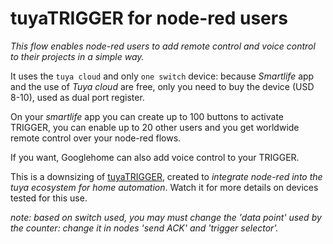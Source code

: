 # tuyaTRIGGER for node-red users

_This flow enables node-red users to add remote control and voice control to their projects in a simple way._

It uses the `tuya cloud` and only `one switch` device: because _Smartlife_ app and the use of  _Tuya cloud_ are free, only you need to buy the device (USD 8-10), used as dual port register.

On your _smartlife_ app you can create up to 100 buttons to activate TRIGGER, you can enable up to 20 other users and you get worldwide remote control over your node-red flows.

If you want, Googlehome can also add voice control to your TRIGGER.

This is a downsizing of [tuyaTRIGGER](https://github.com/msillano/tuyaDAEMON/tree/main/tuyaTRIGGER), created to _integrate node-red into the tuya ecosystem for home automation_. Watch it for more details on devices tested for this use.

_note: based on switch used, you may must change the 'data point' used by the counter: change it in nodes 'send ACK' and 'trigger selector'._
